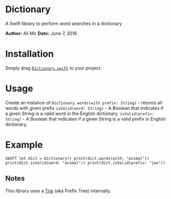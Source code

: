 # Dictionary
A Swift library to perform word searches in a dictionary

**Author:** Ali Mir
**Date:** June 7, 2018

# Installation
Simply drag [`Dictionary.swift`](/Dictionary.swift) to your project.

# Usage
Create an instance of `Dictionary`.
`words(with prefix: String)` - returns all words with given prefix
`isValid(word: String)` - A Boolean that indicates if a given String is a valid word in the English dictionary.
`isValid(prefix: String)` - A Boolean that indicates if a given String is a valid prefix in English dictionary.

# Example
`SWIFT
let dict = Dictionary()
print(dict.words(with: "animal"))
print(dict.isValid(word: "animal"))
print(dict.isValid(prefix: "joe"))
`

## Notes
This library uses a [Trie](https://en.wikipedia.org/wiki/Trie) (aka Prefix Tree) internally.

